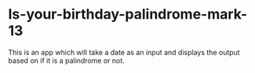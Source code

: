 # Is-your-birthday-palindrome-mark-13

This is an app which will take a date as an input and displays the output based on if it is a palindrome or not.
